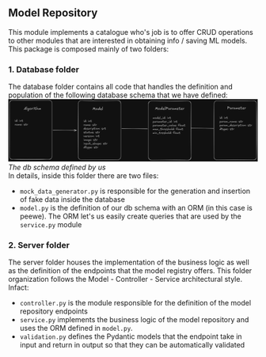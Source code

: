 ## Model Repository
This module implements a catalogue
who's job is to offer CRUD operations to other modules
that are interested in obtaining info
/ saving ML models. This package is composed mainly of two folders:
### 1. Database folder
The database folder contains all code that handles the definition and
population of the following database schema that we have defined:
![db schema](db_schema.png)
*The db schema defined by us*  
In details, inside this folder there are two files:
*   `mock_data_generator.py` is responsible for the generation and
insertion of fake data inside the database
* `model.py` is the definition of our db schema with an ORM (in this
case is peewe). The ORM let's us easily create queries that are used by
the `service.py` module
### 2. Server folder
The server folder houses the implementation of the business logic as
well as the definition of the endpoints that the model registry offers.
This folder organization follows the Model - Controller - Service 
architectural style. Infact:
* `controller.py` is the module responsible for the definition
of the model repository endpoints
* `service.py` implements the business logic of the model repository and
uses the ORM defined in `model.py`.
* `validation.py` defines the Pydantic models that the endpoint take in input and
return in output so that they can be automatically validated